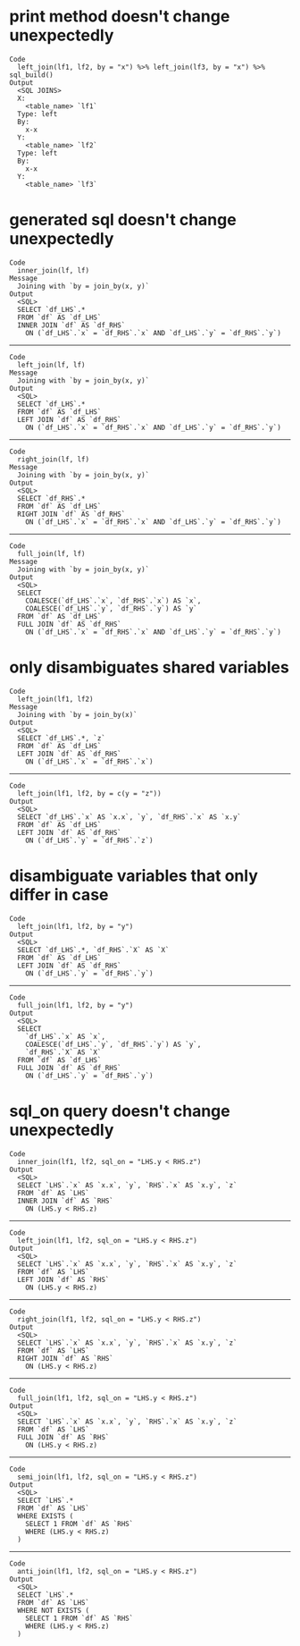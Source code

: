 # print method doesn't change unexpectedly

    Code
      left_join(lf1, lf2, by = "x") %>% left_join(lf3, by = "x") %>% sql_build()
    Output
      <SQL JOINS>
      X:
        <table_name> `lf1`
      Type: left
      By:
        x-x
      Y:
        <table_name> `lf2`
      Type: left
      By:
        x-x
      Y:
        <table_name> `lf3`

# generated sql doesn't change unexpectedly

    Code
      inner_join(lf, lf)
    Message
      Joining with `by = join_by(x, y)`
    Output
      <SQL>
      SELECT `df_LHS`.*
      FROM `df` AS `df_LHS`
      INNER JOIN `df` AS `df_RHS`
        ON (`df_LHS`.`x` = `df_RHS`.`x` AND `df_LHS`.`y` = `df_RHS`.`y`)

---

    Code
      left_join(lf, lf)
    Message
      Joining with `by = join_by(x, y)`
    Output
      <SQL>
      SELECT `df_LHS`.*
      FROM `df` AS `df_LHS`
      LEFT JOIN `df` AS `df_RHS`
        ON (`df_LHS`.`x` = `df_RHS`.`x` AND `df_LHS`.`y` = `df_RHS`.`y`)

---

    Code
      right_join(lf, lf)
    Message
      Joining with `by = join_by(x, y)`
    Output
      <SQL>
      SELECT `df_RHS`.*
      FROM `df` AS `df_LHS`
      RIGHT JOIN `df` AS `df_RHS`
        ON (`df_LHS`.`x` = `df_RHS`.`x` AND `df_LHS`.`y` = `df_RHS`.`y`)

---

    Code
      full_join(lf, lf)
    Message
      Joining with `by = join_by(x, y)`
    Output
      <SQL>
      SELECT
        COALESCE(`df_LHS`.`x`, `df_RHS`.`x`) AS `x`,
        COALESCE(`df_LHS`.`y`, `df_RHS`.`y`) AS `y`
      FROM `df` AS `df_LHS`
      FULL JOIN `df` AS `df_RHS`
        ON (`df_LHS`.`x` = `df_RHS`.`x` AND `df_LHS`.`y` = `df_RHS`.`y`)

# only disambiguates shared variables

    Code
      left_join(lf1, lf2)
    Message
      Joining with `by = join_by(x)`
    Output
      <SQL>
      SELECT `df_LHS`.*, `z`
      FROM `df` AS `df_LHS`
      LEFT JOIN `df` AS `df_RHS`
        ON (`df_LHS`.`x` = `df_RHS`.`x`)

---

    Code
      left_join(lf1, lf2, by = c(y = "z"))
    Output
      <SQL>
      SELECT `df_LHS`.`x` AS `x.x`, `y`, `df_RHS`.`x` AS `x.y`
      FROM `df` AS `df_LHS`
      LEFT JOIN `df` AS `df_RHS`
        ON (`df_LHS`.`y` = `df_RHS`.`z`)

# disambiguate variables that only differ in case

    Code
      left_join(lf1, lf2, by = "y")
    Output
      <SQL>
      SELECT `df_LHS`.*, `df_RHS`.`X` AS `X`
      FROM `df` AS `df_LHS`
      LEFT JOIN `df` AS `df_RHS`
        ON (`df_LHS`.`y` = `df_RHS`.`y`)

---

    Code
      full_join(lf1, lf2, by = "y")
    Output
      <SQL>
      SELECT
        `df_LHS`.`x` AS `x`,
        COALESCE(`df_LHS`.`y`, `df_RHS`.`y`) AS `y`,
        `df_RHS`.`X` AS `X`
      FROM `df` AS `df_LHS`
      FULL JOIN `df` AS `df_RHS`
        ON (`df_LHS`.`y` = `df_RHS`.`y`)

# sql_on query doesn't change unexpectedly

    Code
      inner_join(lf1, lf2, sql_on = "LHS.y < RHS.z")
    Output
      <SQL>
      SELECT `LHS`.`x` AS `x.x`, `y`, `RHS`.`x` AS `x.y`, `z`
      FROM `df` AS `LHS`
      INNER JOIN `df` AS `RHS`
        ON (LHS.y < RHS.z)

---

    Code
      left_join(lf1, lf2, sql_on = "LHS.y < RHS.z")
    Output
      <SQL>
      SELECT `LHS`.`x` AS `x.x`, `y`, `RHS`.`x` AS `x.y`, `z`
      FROM `df` AS `LHS`
      LEFT JOIN `df` AS `RHS`
        ON (LHS.y < RHS.z)

---

    Code
      right_join(lf1, lf2, sql_on = "LHS.y < RHS.z")
    Output
      <SQL>
      SELECT `LHS`.`x` AS `x.x`, `y`, `RHS`.`x` AS `x.y`, `z`
      FROM `df` AS `LHS`
      RIGHT JOIN `df` AS `RHS`
        ON (LHS.y < RHS.z)

---

    Code
      full_join(lf1, lf2, sql_on = "LHS.y < RHS.z")
    Output
      <SQL>
      SELECT `LHS`.`x` AS `x.x`, `y`, `RHS`.`x` AS `x.y`, `z`
      FROM `df` AS `LHS`
      FULL JOIN `df` AS `RHS`
        ON (LHS.y < RHS.z)

---

    Code
      semi_join(lf1, lf2, sql_on = "LHS.y < RHS.z")
    Output
      <SQL>
      SELECT `LHS`.*
      FROM `df` AS `LHS`
      WHERE EXISTS (
        SELECT 1 FROM `df` AS `RHS`
        WHERE (LHS.y < RHS.z)
      )

---

    Code
      anti_join(lf1, lf2, sql_on = "LHS.y < RHS.z")
    Output
      <SQL>
      SELECT `LHS`.*
      FROM `df` AS `LHS`
      WHERE NOT EXISTS (
        SELECT 1 FROM `df` AS `RHS`
        WHERE (LHS.y < RHS.z)
      )

